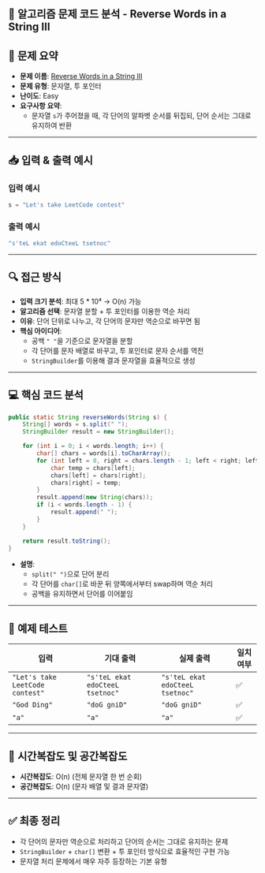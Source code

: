 ## 🧠 알고리즘 문제 코드 분석 - Reverse Words in a String III

## 📌 문제 요약
- **문제 이름**: [Reverse Words in a String III](https://leetcode.com/problems/reverse-words-in-a-string-iii/description/)
- **문제 유형**: 문자열, 투 포인터
- **난이도**: Easy
- **요구사항 요약**:
  - 문자열 `s`가 주어졌을 때, 각 단어의 알파벳 순서를 뒤집되, 단어 순서는 그대로 유지하여 반환

---

## 📥 입력 & 출력 예시

### 입력 예시
```java
s = "Let's take LeetCode contest"
```

### 출력 예시
```java
"s'teL ekat edoCteeL tsetnoc"
```

---

## 🔍 접근 방식

- **입력 크기 분석**: 최대 5 * 10⁴ → O(n) 가능
- **알고리즘 선택**: 문자열 분할 + 투 포인터를 이용한 역순 처리
- **이유**: 단어 단위로 나누고, 각 단어의 문자만 역순으로 바꾸면 됨
- **핵심 아이디어**:
  - 공백 `" "`을 기준으로 문자열을 분할
  - 각 단어를 문자 배열로 바꾸고, 투 포인터로 문자 순서를 역전
  - `StringBuilder`를 이용해 결과 문자열을 효율적으로 생성

---

## 💻 핵심 코드 분석

```java
public static String reverseWords(String s) {
    String[] words = s.split(" ");
    StringBuilder result = new StringBuilder();

    for (int i = 0; i < words.length; i++) {
        char[] chars = words[i].toCharArray();
        for (int left = 0, right = chars.length - 1; left < right; left++, right--) {
            char temp = chars[left];
            chars[left] = chars[right];
            chars[right] = temp;
        }
        result.append(new String(chars));
        if (i < words.length - 1) {
            result.append(" ");
        }
    }

    return result.toString();
}
```

- **설명**:
  - `split(" ")`으로 단어 분리
  - 각 단어를 `char[]`로 바꾼 뒤 양쪽에서부터 swap하며 역순 처리
  - 공백을 유지하면서 단어를 이어붙임

---

## 🧪 예제 테스트

| 입력 | 기대 출력 | 실제 출력 | 일치 여부 |
|------|------------|------------|------------|
| `"Let's take LeetCode contest"` | `"s'teL ekat edoCteeL tsetnoc"` | `"s'teL ekat edoCteeL tsetnoc"` | ✅ |
| `"God Ding"` | `"doG gniD"` | `"doG gniD"` | ✅ |
| `"a"` | `"a"` | `"a"` | ✅ |

---

## 📝 시간복잡도 및 공간복잡도

- **시간복잡도**: O(n) (전체 문자열 한 번 순회)
- **공간복잡도**: O(n) (문자 배열 및 결과 문자열)

---

## ✅ 최종 정리

- 각 단어의 문자만 역순으로 처리하고 단어의 순서는 그대로 유지하는 문제
- `StringBuilder` + `char[]` 변환 + 투 포인터 방식으로 효율적인 구현 가능
- 문자열 처리 문제에서 매우 자주 등장하는 기본 유형